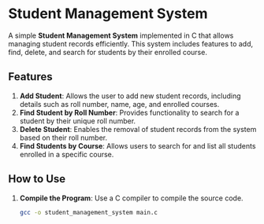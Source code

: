 # Student Management System

A simple **Student Management System** implemented in C that allows managing student records efficiently. This system includes features to add, find, delete, and search for students by their enrolled course.

## Features

1. **Add Student**: Allows the user to add new student records, including details such as roll number, name, age, and enrolled courses.
2. **Find Student by Roll Number**: Provides functionality to search for a student by their unique roll number.
3. **Delete Student**: Enables the removal of student records from the system based on their roll number.
4. **Find Students by Course**: Allows users to search for and list all students enrolled in a specific course.

## How to Use

1. **Compile the Program**: Use a C compiler to compile the source code.
   ```bash
   gcc -o student_management_system main.c
